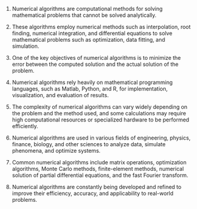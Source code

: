 

1. Numerical algorithms are computational methods for solving mathematical problems that cannot be solved analytically. 

2. These algorithms employ numerical methods such as interpolation, root finding, numerical integration, and differential equations to solve mathematical problems such as optimization, data fitting, and simulation.

3. One of the key objectives of numerical algorithms is to minimize the error between the computed solution and the actual solution of the problem. 

4. Numerical algorithms rely heavily on mathematical programming languages, such as Matlab, Python, and R, for implementation, visualization, and evaluation of results.

5. The complexity of numerical algorithms can vary widely depending on the problem and the method used, and some calculations may require high computational resources or specialized hardware to be performed efficiently.

6. Numerical algorithms are used in various fields of engineering, physics, finance, biology, and other sciences to analyze data, simulate phenomena, and optimize systems. 

7. Common numerical algorithms include matrix operations, optimization algorithms, Monte Carlo methods, finite-element methods, numerical solution of partial differential equations, and the fast Fourier transform. 

8. Numerical algorithms are constantly being developed and refined to improve their efficiency, accuracy, and applicability to real-world problems.